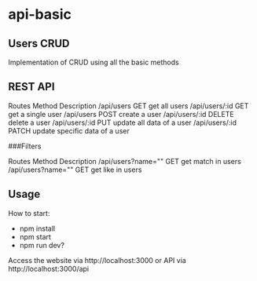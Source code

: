 # api-basic

## Users CRUD

Implementation of CRUD using all the basic methods

## REST API

Routes           Method      Description
/api/users        GET      get all users
/api/users/:id    GET      get a single user
/api/users        POST     create a user
/api/users/:id   DELETE    delete a user
/api/users/:id    PUT      update all data of a user
/api/users/:id   PATCH     update specific data of a user

###Filters

Routes                             Method      Description
/api/users?name="<username>"        GET       get <username> match in users       
/api/users?name="<na>"              GET       get <na> like in users


## Usage

How to start:
- npm install
- npm start
- npm run dev?

Access the website via http://localhost:3000 or
API via http://localhost:3000/api 

